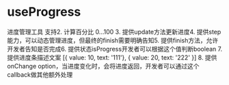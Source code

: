 # useProgress

进度管理工具
支持2. 计算百分比 0...100 3. 提供update方法更新进度4. 提供step能力，可以动态管理进度，但最终的finish需要明确告知5. 提供finish方法，允许开发者告知是否完成6. 提供状态isProgress开发者可以根据这个值判断boolean 7. 提供进度条描述文案 [{ value: 10, text: '111'}, { value: 20, text: '222' }] 8. 提供onChange option，当进度变化时，会将进度返回，开发者可以通过这个callback做其他额外处理
